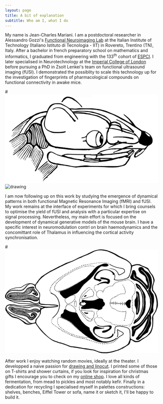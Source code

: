 ```yaml
---
layout: page
title: A bit of explanation
subtitle: Who am I, what I do
---
```


My name is Jean-Charles Mariani. I am a postdoctoral researcher in Alessandro Gozzi's [Functional Neuroimaging Lab](https://www.iit.it/it/web/functional-neuroimaging) at the Italian Institute of Technology (Italiano Istituto di Tecnologia - IIT) in Rovereto, Trentino (TN), Italy. After a bachelor in french preparatory school on mathematics and informatics, I graduated from engineering with the 133<sup>th</sup> cohort of [ESPCI](https://www.espci.psl.eu/en/). I later specialised in Neurotechnology at the [Imperial College of London](https://www.imperial.ac.uk/) before pursuing a PhD in Zsolt Lenkei's team on functional ultrasound imaging (fUSI). I demonstrated the possiblity to scale this technology up for the investigation of fingerprints of pharmacological compounds on functional connectivity in awake mice. 

#![mouse](https://github.com/JCMariani/JCMariani.github.io/blob/master/assets/img/mouse_head_brain.png)
<img src="[drawing.jpg](https://github.com/JCMariani/JCMariani.github.io/blob/master/assets/img/mouse_head_brain.png)" alt="drawing" width="50%"/>

I am now following up on this work by studying the emergence of dynamical patterns in both functional Magnetic Resonance Imaging (fMRI) and fUSI. My work remains at the interface of experiments for which I bring counsels to optimise the yield of fUSI and analysis with a particular expertise on signal processing. Nevertheless, my main effort is focused on the development of dynamical generative models of the mouse brain. I have a specific interest in neuromodulation contrl on brain haemodynamics and the concomittant role of Thalamus in influencing the cortical activity synchronisation. 

#![brain](https://github.com/JCMariani/JCMariani.github.io/blob/master/assets/img/mb3.png)

After work I enjoy watching random movies, ideally at the theater. I developped a naive passion for [drawing and linocut](https://www.instagram.com/mc.jibulles/). I printed some of those on T-shirts and shower curtains, if you look for inspiration for christmas gifts I encourage you to check on my [online shop](https://mcjibulles.creator-spring.com/). I love all kinds of fermentation, from mead to pickles and most notably kefir. Finally in a dedication for recycling I specialised myself in palettes constructions: shelves, benches, Eiffel Tower or sofa, name it or sketch it, I'll be happy to build it.

